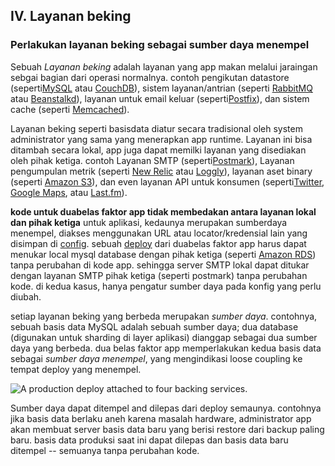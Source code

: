 ## IV. Layanan beking
### Perlakukan layanan beking sebagai sumber daya menempel

Sebuah *Layanan beking* adalah layanan yang app makan melalui jaraingan sebgai bagian dari operasi normalnya. contoh pengikutan datastore (seperti[MySQL](http://dev.mysql.com/) atau [CouchDB](http://couchdb.apache.org/)), sistem layanan/antrian (seperti [RabbitMQ](http://www.rabbitmq.com/) atau [Beanstalkd](https://beanstalkd.github.io)), layanan untuk email keluar (seperti[Postfix](http://www.postfix.org/)), dan sistem cache (seperti [Memcached](http://memcached.org/)).

Layanan beking seperti basisdata diatur secara tradisional oleh system administrator yang sama yang menerapkan app runtime. Layanan ini bisa ditambah secara lokal, app juga dapat memilki layanan yang disediakan oleh pihak ketiga. contoh Layanan SMTP  (seperti[Postmark](http://postmarkapp.com/)), Layanan pengumpulan metrik (seperti [New Relic](http://newrelic.com/) atau [Loggly](http://www.loggly.com/)), layanan aset binary (seperti [Amazon S3](http://aws.amazon.com/s3/)), dan  even layanan API untuk konsumen (seperti[Twitter](http://dev.twitter.com/), [Google Maps](https://developers.google.com/maps/), atau [Last.fm](http://www.last.fm/api)).

**kode untuk duabelas faktor app tidak membedakan antara layanan lokal dan pihak ketiga** untuk aplikasi, kedaunya merupakan sumberdaya menempel, diakses menggunakan URL atau locator/kredensial lain yang disimpan di [config](./config). sebuah [deploy](./codebase) dari duabelas faktor app harus dapat menukar local mysql database dengan pihak ketiga (seperti [Amazon RDS](http://aws.amazon.com/rds/)) tanpa perubahan di kode app. sehingga server SMTP lokal dapat ditukar dengan layanan SMTP pihak ketiga (seperti postmark) tanpa perubahan kode. di kedua kasus, hanya pengatur sumber daya pada konfig yang perlu diubah.

setiap layanan beking yang berbeda merupakan *sumber daya*. contohnya, sebuah basis data MySQL adalah sebuah sumber daya; dua database (digunakan untuk sharding di layer aplikasi) dianggap sebagai dua sumber daya yang berbeda. dua belas faktor app memperlakukan kedua basis data sebagai *sumber daya menempel*, yang mengindikasi loose coupling ke tempat deploy yang menempel.

<img src="/images/attached-resources.png" class="full" alt="A production deploy attached to four backing services." />

Sumber daya dapat ditempel and dilepas dari deploy semaunya. contohnya jika basis data berlaku aneh karena masalah hardware, administrator app akan membuat server basis data baru yang berisi restore dari backup paling baru. basis data produksi saat ini dapat dilepas dan basis data baru ditempel -- semuanya tanpa perubahan kode.

